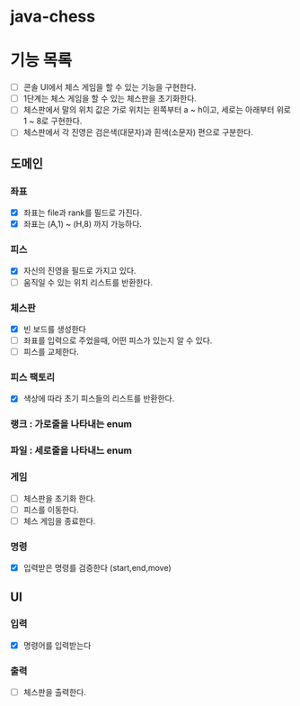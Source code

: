 # java-chess

# 기능 목록

- [ ] 콘솔 UI에서 체스 게임을 할 수 있는 기능을 구현한다.
- [ ] 1단계는 체스 게임을 할 수 있는 체스판을 초기화한다.
- [ ] 체스판에서 말의 위치 값은 가로 위치는 왼쪽부터 a ~ h이고, 세로는 아래부터 위로 1 ~ 8로 구현한다.
- [ ] 체스판에서 각 진영은 검은색(대문자)과 흰색(소문자) 편으로 구분한다.

## 도메인

### 좌표

- [x] 좌표는 file과 rank를 필드로 가진다.
- [x] 좌표는 (A,1) ~ (H,8) 까지 가능하다.

### 피스

- [x] 자신의 진영을 필드로 가지고 있다.
- [ ] 움직일 수 있는 위치 리스트를 반환한다.

### 체스판

- [x] 빈 보드를 생성한다
- [ ] 좌표를 입력으로 주었을때, 어떤 피스가 있는지 알 수 있다.
- [ ] 피스를 교체한다.

### 피스 팩토리

- [x] 색상에 따라 초기 피스들의 리스트를 반환한다.

### 랭크 : 가로줄을 나타내는 enum

### 파일 : 세로줄을 나타내느 enum

### 게임

- [ ] 체스판을 초기화 한다.
- [ ] 피스를 이동한다.
- [ ] 체스 게임을 종료한다.

### 명령

- [x] 입력받은 명령를 검증한다 (start,end,move)

## UI

### 입력

- [x] 명령어를 입력받는다

### 출력

- [ ] 체스판을 출력한다.